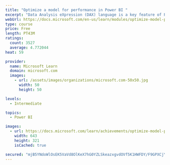 ```yaml
---
title: "Optimize a model for performance in Power BI "
excerpt: "Data Analysis eXpression (DAX) language is a key feature of Power BI. It is used to create calculated columns, calculated tables, and measures. In this module, you will learn how to use DAX to solve typical analytics problems. You will learn about one of the most popular DAX functions, CALCULATE, and how it can override the default behavior of Power BI."
webUrl: https://docs.microsoft.com/en-us/learn/modules/optimize-model-power-bi/
type: course
price: Free
length: PT43M
ratings:
  count: 3527
  average: 4.772044
heat: 59

provider:
  name: Microsoft Learn
  domain: microsoft.com
  images:
    - url: /assets/images/organizations/microsoft.com-50x50.jpg
      width: 50
      height: 50

levels:
  - Intermediate

topics:
  - Power BI

images:
  - url: https://docs.microsoft.com/learn/achievements/optimize-model-power-bi-social.png
    width: 643
    height: 321
    isCached: true

secured: "mjB5YNdoWlOsEK5VaVd8OlKeX7hG0YZLSkeazxgvdOVf5K1HWFDY/F9GPXCjYVOhCcvIJjDT80hAxTCwM/yaFJQ/vLdqFuUHJvZRK5o7e5fNm4Mg0gxan4yf5sABWUV0N1EQQDzlUP/G+eJkCrCzUqiSONYDdLgN8UgN9jXiCN7Ldjh3zXe5YOSwrnfcdBcgdci2U1aEovjKtMJbRPb2TMfg06aP4I7Nd3rMPK5gvfMQ8kFq/yv9G3YG+t9id7lYke/ziO+f9R3filTBxq1msfrzqy+dx1dD6MTTq12Cf+bf/KxJcCOnrMVTbxklclK5PJMI/g3kXXlq3OCpd1uS/D1vPg0QTSWoPhjJJKGMa8S+65z8eONwRUl4HgL43Hln8M4FkXx3/a2Lme0FMv4l3mSC0DOhhCpnsaKybLx8NGA=;GvgRW1VZj7svvIax2rnDYg=="
---
```


